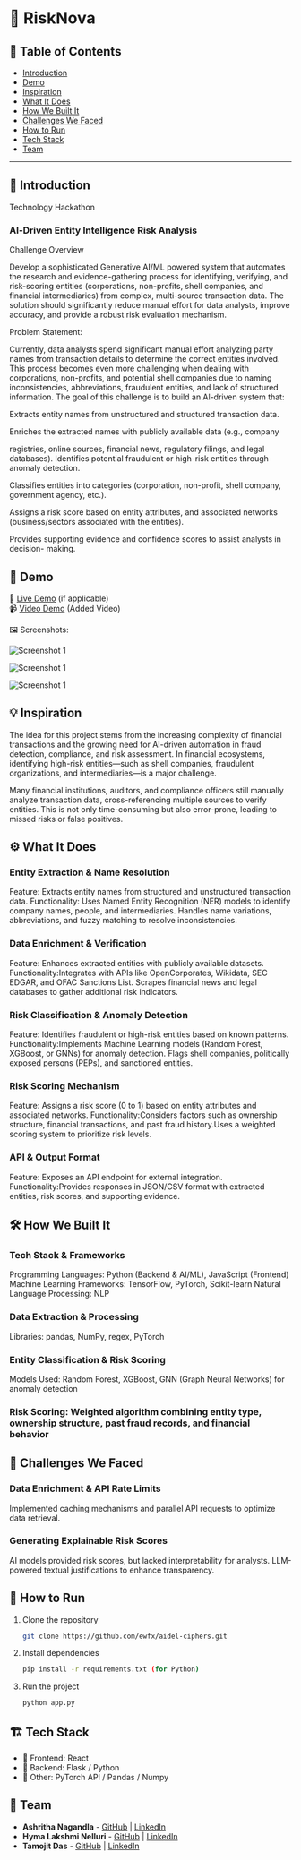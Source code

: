 # 🚀 RiskNova

## 📌 Table of Contents
- [Introduction](#introduction)
- [Demo](#demo)
- [Inspiration](#inspiration)
- [What It Does](#what-it-does)
- [How We Built It](#how-we-built-it)
- [Challenges We Faced](#challenges-we-faced)
- [How to Run](#how-to-run)
- [Tech Stack](#tech-stack)
- [Team](#team)

---

## 🎯 Introduction
Technology Hackathon

### Al-Driven Entity Intelligence Risk Analysis

Challenge Overview

Develop a sophisticated Generative AI/ML powered system that automates the research and evidence-gathering process for identifying, verifying, and risk-scoring entities (corporations, non-profits, shell companies, and financial intermediaries) from complex, multi-source transaction data. The solution should significantly reduce manual effort for data analysts, improve accuracy, and provide a robust risk evaluation mechanism.

Problem Statement:

Currently, data analysts spend significant manual effort analyzing party names from transaction details to determine the correct entities involved. This process becomes even more challenging when dealing with corporations, non-profits, and potential shell companies due to naming inconsistencies, abbreviations, fraudulent entities, and lack of structured information. The goal of this challenge is to build an Al-driven system that:

Extracts entity names from unstructured and structured transaction data.

Enriches the extracted names with publicly available data (e.g., company

registries, online sources, financial news, regulatory filings, and legal databases). Identifies potential fraudulent or high-risk entities through anomaly detection.

Classifies entities into categories (corporation, non-profit, shell company, government agency, etc.).

Assigns a risk score based on entity attributes, and associated networks (business/sectors associated with the entities).

Provides supporting evidence and confidence scores to assist analysts in decision- making.
## 🎥 Demo
🔗 [Live Demo](#) (if applicable)  
📹 [Video Demo](./artifacts/arch/video_1.mp4) (Added Video)  

🖼️ Screenshots:

![Screenshot 1](./artifacts/arch/Screenshot_1.png)

![Screenshot 1](./artifacts/arch/Screenshot_2.png)

![Screenshot 1](./artifacts/arch/Screenshot_3.png)

## 💡 Inspiration
The idea for this project stems from the increasing complexity of financial transactions and the growing need for AI-driven automation in fraud detection, compliance, and risk assessment. In financial ecosystems, identifying high-risk entities—such as shell companies, fraudulent organizations, and intermediaries—is a major challenge.

Many financial institutions, auditors, and compliance officers still manually analyze transaction data, cross-referencing multiple sources to verify entities. This is not only time-consuming but also error-prone, leading to missed risks or false positives.

## ⚙️ What It Does
### Entity Extraction & Name Resolution
Feature: Extracts entity names from structured and unstructured transaction data.
Functionality: Uses Named Entity Recognition (NER) models to identify company names, people, and intermediaries. Handles name variations, abbreviations, and fuzzy matching to resolve inconsistencies.

### Data Enrichment & Verification
Feature: Enhances extracted entities with publicly available datasets.
Functionality:Integrates with APIs like OpenCorporates, Wikidata, SEC EDGAR, and OFAC Sanctions List.
Scrapes financial news and legal databases to gather additional risk indicators.

### Risk Classification & Anomaly Detection
Feature: Identifies fraudulent or high-risk entities based on known patterns.
Functionality:Implements Machine Learning models (Random Forest, XGBoost, or GNNs) for anomaly detection.
Flags shell companies, politically exposed persons (PEPs), and sanctioned entities.

### Risk Scoring Mechanism
Feature: Assigns a risk score (0 to 1) based on entity attributes and associated networks.
Functionality:Considers factors such as ownership structure, financial transactions, and past fraud history.Uses a weighted scoring system to prioritize risk levels.

### API & Output Format
Feature: Exposes an API endpoint for external integration.
Functionality:Provides responses in JSON/CSV format with extracted entities, risk scores, and supporting evidence.

## 🛠️ How We Built It
### Tech Stack & Frameworks
Programming Languages: Python (Backend & AI/ML), JavaScript (Frontend)
Machine Learning Frameworks: TensorFlow, PyTorch, Scikit-learn
Natural Language Processing: NLP

### Data Extraction & Processing
Libraries: pandas, NumPy, regex, PyTorch

### Entity Classification & Risk Scoring
Models Used: Random Forest, XGBoost, GNN (Graph Neural Networks) for anomaly detection

### Risk Scoring: Weighted algorithm combining entity type, ownership structure, past fraud records, and financial behavior

## 🚧 Challenges We Faced
### Data Enrichment & API Rate Limits
Implemented caching mechanisms and parallel API requests to optimize data retrieval.

### Generating Explainable Risk Scores
AI models provided risk scores, but lacked interpretability for analysts.
LLM-powered textual justifications to enhance transparency.

## 🏃 How to Run
1. Clone the repository  
   ```sh
   git clone https://github.com/ewfx/aidel-ciphers.git
   ```
2. Install dependencies  
   ```sh
   pip install -r requirements.txt (for Python)
   ```
3. Run the project  
   ```sh
   python app.py
   ```

## 🏗️ Tech Stack
- 🔹 Frontend: React 
- 🔹 Backend: Flask / Python
- 🔹 Other: PyTorch API / Pandas / Numpy

## 👥 Team
- **Ashritha Nagandla** - [GitHub](https://github.com/Ashritha-01) | [LinkedIn](#)
- **Hyma Lakshmi Nelluri** - [GitHub](https://github.com/hyma09) | [LinkedIn](#)
- **Tamojit Das** - [GitHub](https://github.com/tamojit2000) | [LinkedIn](https://www.linkedin.com/in/tamojit-das-ab425b228/)
